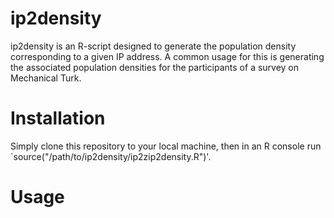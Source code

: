 # ip2density
ip2density is an R-script designed to generate the population density corresponding to a given IP address. A common usage for this is generating the associated population densities for the participants of a survey on Mechanical Turk. 

<h1>Installation</h1>
Simply clone this repository to your local machine, then in an R console run `source("/path/to/ip2density/ip2zip2density.R")'.

<h1>Usage</h1>
